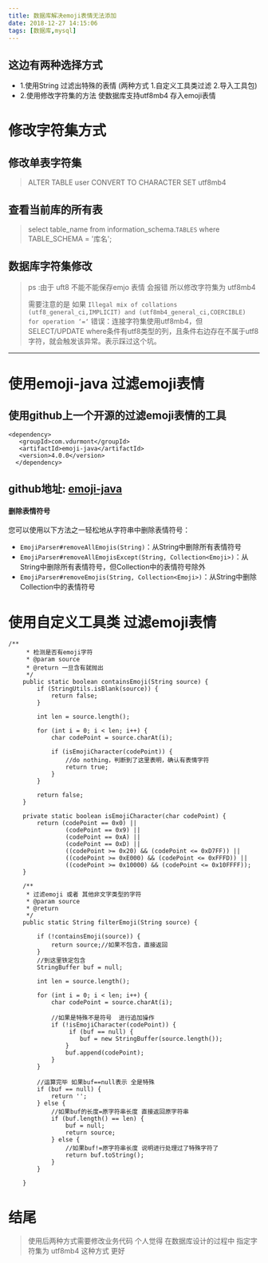 ```yaml
---
title: 数据库解决emoji表情无法添加
date: 2018-12-27 14:15:06
tags: [数据库,mysql]
---
```


## 这边有两种选择方式

* 1.使用String 过滤出特殊的表情   (两种方式 1.自定义工具类过滤 2.导入工具包)
* 2.使用修改字符集的方法 使数据库支持utf8mb4 存入emoji表情 

<!--more-->

# 修改字符集方式

##  修改单表字符集

> ALTER TABLE user CONVERT TO CHARACTER SET utf8mb4

## 查看当前库的所有表

> select table_name from information_schema.`TABLES` where TABLE_SCHEMA = '库名';

## 数据库字符集修改

> ps :由于 uft8 不能不能保存emjo 表情 会报错 所以修改字符集为 utf8mb4
>
> 需要注意的是 如果 `Illegal mix of collations (utf8_general_ci,IMPLICIT) and (utf8mb4_general_ci,COERCIBLE) for operation ‘=‘` 错误：连接字符集使用utf8mb4，但 SELECT/UPDATE where条件有utf8类型的列，且条件右边存在不属于utf8字符，就会触发该异常。表示踩过这个坑。



---



# 使用emoji-java 过滤emoji表情



## 使用github上一个开源的过滤emoji表情的工具

```
<dependency>
   <groupId>com.vdurmont</groupId>
   <artifactId>emoji-java</artifactId>
   <version>4.0.0</version>
  </dependency>
```

## github地址: [emoji-java](https://github.com/vdurmont/emoji-java)

#### 删除表情符号

您可以使用以下方法之一轻松地从字符串中删除表情符号：

- `EmojiParser#removeAllEmojis(String)`：从String中删除所有表情符号
- `EmojiParser#removeAllEmojisExcept(String, Collection<Emoji>)`：从String中删除所有表情符号，但Collection中的表情符号除外
- `EmojiParser#removeEmojis(String, Collection<Emoji>)`：从String中删除Collection中的表情符号



# 使用自定义工具类 过滤emoji表情





```
/**
     * 检测是否有emoji字符
     * @param source
     * @return 一旦含有就抛出
     */
    public static boolean containsEmoji(String source) {
        if (StringUtils.isBlank(source)) {
            return false;
        }

        int len = source.length();

        for (int i = 0; i < len; i++) {
            char codePoint = source.charAt(i);

            if (isEmojiCharacter(codePoint)) {
                //do nothing，判断到了这里表明，确认有表情字符
                return true;
            }
        }

        return false;
    }

    private static boolean isEmojiCharacter(char codePoint) {
        return (codePoint == 0x0) ||
                (codePoint == 0x9) ||
                (codePoint == 0xA) ||
                (codePoint == 0xD) ||
                ((codePoint >= 0x20) && (codePoint <= 0xD7FF)) ||
                ((codePoint >= 0xE000) && (codePoint <= 0xFFFD)) ||
                ((codePoint >= 0x10000) && (codePoint <= 0x10FFFF));
    }

    /**
     * 过滤emoji 或者 其他非文字类型的字符
     * @param source
     * @return
     */
    public static String filterEmoji(String source) {

        if (!containsEmoji(source)) {
            return source;//如果不包含，直接返回
        }
        //到这里铁定包含
        StringBuffer buf = null;

        int len = source.length();

        for (int i = 0; i < len; i++) {
            char codePoint = source.charAt(i);

            //如果是特殊不是符号  进行追加操作
            if (!isEmojiCharacter(codePoint)) {
                 if (buf == null) {
                    buf = new StringBuffer(source.length());
                }
                buf.append(codePoint);
            }
        }
		
        //运算完毕 如果buf==null表示 全是特殊
        if (buf == null) {
            return ''; 
        } else {
            //如果buf的长度=原字符串长度 直接返回原字符串
            if (buf.length() == len) {
                buf = null;
                return source;
            } else {
                //如果buf!=原字符串长度 说明进行处理过了特殊字符了
                return buf.toString();
            }
        }

    }
```



# 结尾



> 使用后两种方式需要修改业务代码 个人觉得 在数据库设计的过程中 指定字符集为 utf8mb4 这种方式 更好